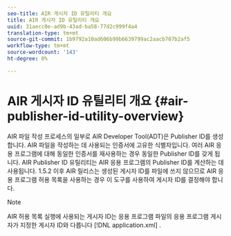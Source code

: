 ```yaml
---
seo-title: AIR 게시자 ID 유틸리티 개요
title: AIR 게시자 ID 유틸리티 개요
uuid: 31aecc0e-ad9b-43ad-ba58-77d2c999f4a4
translation-type: tm+mt
source-git-commit: 1b9792a10ad606b99b6639799ac2aacb707b2af5
workflow-type: tm+mt
source-wordcount: '143'
ht-degree: 0%

---
```



# AIR 게시자 ID 유틸리티 개요 {#air-publisher-id-utility-overview}

AIR 파일 작성 프로세스의 일부로 AIR Developer Tool(ADT)은 Publisher ID를 생성합니다. AIR 파일을 작성하는 데 사용되는 인증서에 고유한 식별자입니다. 여러 AIR 응용 프로그램에 대해 동일한 인증서를 재사용하는 경우 동일한 Publisher ID를 갖게 됩니다. AIR Publisher ID 유틸리티는 AIR 응용 프로그램의 Publisher ID를 계산하는 데 사용됩니다. 1.5.2 이후 AIR 릴리스는 생성된 게시자 ID를 파일에 쓰지 않으므로 AIR 응용 프로그램 허용 목록을 사용하는 경우 이 도구를 사용하여 게시자 ID를 결정해야 합니다.

>[!NOTE]
>
>AIR 허용 목록 실행에 사용되는 게시자 ID는 응용 프로그램 파일의 응용 프로그램 게시자가 지정한 게시자 ID와 다릅니다 [!DNL application.xml] .
